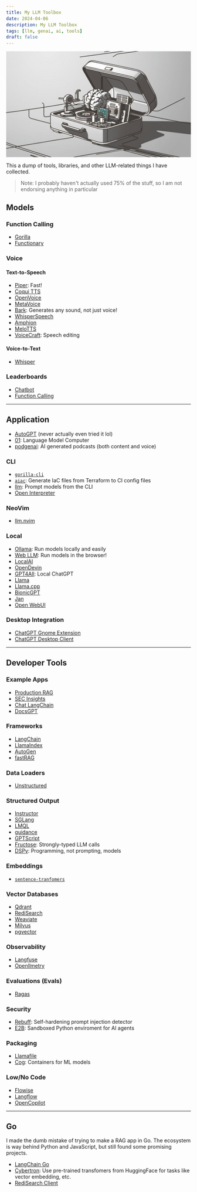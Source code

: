 ```yaml
---
title: My LLM Toolbox
date: 2024-04-06
description: My LLM Toolbox
tags: [llm, genai, ai, tools]
draft: false
---
```


<div style="display: flex;">
  <img src=/imgs/llm-toolbox.jpg" style="width: 100%; object-fit: contain;" />
</div>



This a dump of tools, libraries, and other LLM-related things I have collected.

> Note: I probably haven't actually used 75% of the stuff, so I am not endorsing anything in particular

## Models

### Function Calling

  - [Gorilla](https://github.com/ShishirPatil/gorilla?tab=readme-ov-file)
  - [Functionary](https://github.com/MeetKai/functionary)

### Voice

#### Text-to-Speech

  - [Piper](https://github.com/rhasspy/piper): Fast!
  - [Coqui TTS](https://github.com/coqui-ai/TTS)
  - [OpenVoice](https://github.com/myshell-ai/OpenVoice)
  - [MetaVoice](https://github.com/metavoiceio/metavoice-src)
  - [Bark](https://github.com/suno-ai/bark): Generates any sound, not just voice!
  - [WhisperSpeech](https://github.com/collabora/WhisperSpeech)
  - [Amphion](https://github.com/open-mmlab/Amphion)
  - [MeloTTS](https://github.com/myshell-ai/MeloTTS)
  - [VoiceCraft](https://github.com/jasonppy/VoiceCraft): Speech editing

#### Voice-to-Text

  - [Whisper](https://github.com/openai/whisper)

### Leaderboards

  - [Chatbot](https://chat.lmsys.org/?arena)
  - [Function Calling](https://gorilla.cs.berkeley.edu/leaderboard)


---


## Application

  - [AutoGPT](https://github.com/Significant-Gravitas/AutoGPT) (never actually even tried it lol)
  - [01](https://github.com/OpenInterpreter/01): Language Model Computer
  - [podgenai](https://github.com/impredicative/podgenai?tab=readme-ov-file): AI generated podcasts (both content and voice)

### CLI

  - [`gorilla-cli`](https://github.com/gorilla-llm/gorilla-cli)
  - [`aiac`](https://github.com/gofireflyio/aiac): Generate IaC files from Terraform to CI config files
  - [llm](https://github.com/simonw/llm?tab=readme-ov-file): Prompt models from the CLI
  - [Open Interpreter](https://github.com/OpenInterpreter/open-interpreter)

### NeoVim

  - [llm.nvim](https://github.com/huggingface/llm.nvim)

### Local

  - [Ollama](https://github.com/ollama/ollama): Run models locally and easily
  - [Web LLM](https://github.com/mlc-ai/web-llm): Run models in the browser!
  - [LocalAI](https://github.com/mudler/LocalAI)
  - [OpenDevin](https://github.com/OpenDevin/OpenDevin)
  - [GPT4All](https://github.com/nomic-ai/gpt4all): Local ChatGPT
  - [Llama](https://github.com/meta-llama/llama)
  - [Llama.cpp](https://github.com/ggerganov/llama.cpp)
  - [BionicGPT](https://github.com/bionic-gpt/bionic-gpt)
  - [Jan](https://github.com/janhq/jan)
  - [Open WebUI](https://github.com/open-webui/open-webui)

### Desktop Integration

  - [ChatGPT Gnome Extension](https://github.com/HorrorPills/ChatGPT-Gnome-Desktop-Extension)
  - [ChatGPT Desktop Client](https://github.com/lencx/ChatGPT)


---


## Developer Tools

### Example Apps

  - [Production RAG](https://github.com/ray-project/llm-applications)
  - [SEC Insights](https://github.com/run-llama/sec-insights)
  - [Chat LangChain](https://github.com/langchain-ai/chat-langchain)
  - [DocsGPT](https://github.com/arc53/DocsGPT)

### Frameworks

  - [LangChain](https://github.com/langchain-ai/langchain/)
  - [LlamaIndex](https://github.com/run-llama/llama_index)
  - [AutoGen](https://github.com/microsoft/autogen)
  - [fastRAG](https://github.com/IntelLabs/fastRAG?tab=readme-ov-file)

### Data Loaders

  - [Unstructured](https://github.com/Unstructured-IO/unstructured)

### Structured Output

  - [Instructor](https://github.com/jxnl/instructor)
  - [SGLang](https://github.com/sgl-project/sglang)
  - [LMQL](https://github.com/eth-sri/lmql)
  - [guidance](https://github.com/guidance-ai/guidance)
  - [GPTScript](https://github.com/gptscript-ai/gptscript)
  - [Fructose](https://github.com/bananaml/fructose): Strongly-typed LLM calls
  - [DSPy](https://github.com/stanfordnlp/dspy): Programming, not prompting, models

### Embeddings

  - [`sentence-tranfomers`](https://github.com/UKPLab/sentence-transformers)

### Vector Databases

  - [Qdrant](https://github.com/qdrant/qdrant)
  - [RediSearch](https://github.com/RediSearch/RediSearch)
  - [Weaviate](https://github.com/weaviate/weaviate)
  - [Milvus](https://github.com/milvus-io/milvus)
  - [pgvector](https://github.com/pgvector/pgvector)

### Observability

  - [Langfuse](https://github.com/langfuse/langfuse)
  - [Openllmetry](https://github.com/traceloop/openllmetry)

### Evaluations (Evals)

  - [Ragas](https://github.com/explodinggradients/ragas)

### Security

  - [Rebuff](https://github.com/protectai/rebuff): Self-hardening prompt injection detector
  - [E2B](https://github.com/e2b-dev/E2B): Sandboxed Python enviroment for AI agents

### Packaging

  - [Llamafile](https://github.com/Mozilla-Ocho/llamafile)
  - [Cog](https://github.com/replicate/cog): Containers for ML models

### Low/No Code

  - [Flowise](https://github.com/FlowiseAI/Flowise)
  - [Langflow](https://github.com/logspace-ai/langflow)
  - [OpenCopilot](https://github.com/openchatai/OpenCopilot)


---


## Go

  I made the dumb mistake of trying to make a RAG app in Go. The ecosystem is way behind Python and JavaScript, but still found some promising projects.

  - [LangChain Go](https://github.com/tmc/langchaingo)
  - [Cybertron](https://github.com/nlpodyssey/cybertron): Use pre-trained transfomers from HuggingFace for tasks like vector embedding, etc.
  - [RediSearch Client](https://github.com/redis/rueidis)

